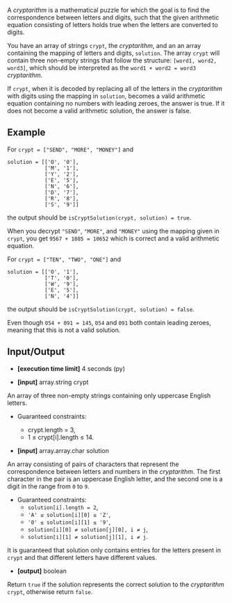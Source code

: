 A *cryptarithm* is a mathematical puzzle for which the goal is to find the correspondence between letters and digits, such that the given arithmetic equation consisting of letters holds true when the letters are converted to digits.

You have an array of strings `crypt`, the *cryptarithm*, and an an array containing the mapping of letters and digits, `solution`. The array `crypt` will contain three non-empty strings that follow the structure: `[word1, word2, word3]`, which should be interpreted as the `word1 + word2 = word3` *cryptarithm*.

If `crypt`, when it is decoded by replacing all of the letters in the *cryptarithm* with digits using the mapping in `solution`, becomes a valid arithmetic equation containing no numbers with leading zeroes, the answer is true. If it does not become a valid arithmetic solution, the answer is false.

## Example

For `crypt = ["SEND", "MORE", "MONEY"]` and

```
solution = [['O', '0'],
            ['M', '1'],
            ['Y', '2'],
            ['E', '5'],
            ['N', '6'],
            ['D', '7'],
            ['R', '8'],
            ['S', '9']]
```

the output should be
`isCryptSolution(crypt, solution) = true`.

When you decrypt `"SEND"`, `"MORE"`, and `"MONEY"` using the mapping given in `crypt`, you get `9567 + 1085 = 10652` which is correct and a valid arithmetic equation.

For `crypt = ["TEN", "TWO", "ONE"]` and

```
solution = [['O', '1'],
            ['T', '0'],
            ['W', '9'],
            ['E', '5'],
            ['N', '4']]
```

the output should be
`isCryptSolution(crypt, solution) = false`.

Even though `054 + 091 = 145`, `054` and `091` both contain leading zeroes, meaning that this is not a valid solution.

## Input/Output

- **[execution time limit]** 4 seconds (py)

- **[input]** array.string crypt

An array of three non-empty strings containing only uppercase English letters.

- Guaranteed constraints:
  - crypt.length = 3,
  - 1 ≤ crypt[i].length ≤ 14.

- **[input]** array.array.char solution

An array consisting of pairs of characters that represent the correspondence between letters and numbers in the *cryptarithm*. The first character in the pair is an uppercase English letter, and the second one is a digit in the range from `0` to `9`.

- Guaranteed constraints:
  - `solution[i].length = 2`,
  - `'A' ≤ solution[i][0] ≤ 'Z'`,
  - `'0' ≤ solution[i][1] ≤ '9'`,
  - `solution[i][0] ≠ solution[j][0], i ≠ j`,
  - `solution[i][1] ≠ solution[j][1], i ≠ j`.

It is guaranteed that solution only contains entries for the letters present in `crypt` and that different letters have different values.

- **[output]** boolean

Return `true` if the solution represents the correct solution to the *cryptarithm* `crypt`, otherwise return `false`.
